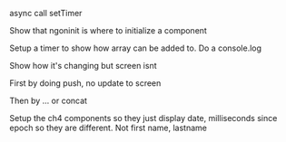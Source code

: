 async call setTimer

Show that ngoninit is where to initialize a component

Setup a timer to show how array can be added to. Do a console.log

Show how it's changing but screen isnt

First by doing push, no update to screen

Then by … or concat

Setup the ch4 components so they just display date, milliseconds since epoch so they are different. Not first name, lastname

